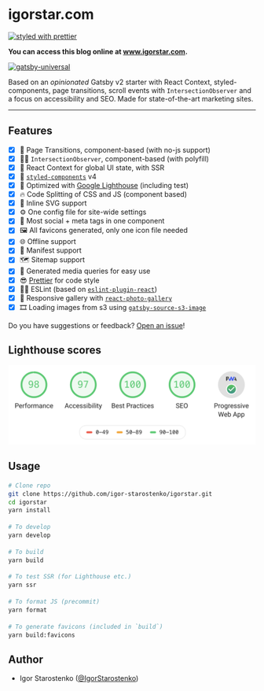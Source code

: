 # igorstar.com

<p>
  <a href="https://github.com/prettier/prettier">
    <img
      src="https://img.shields.io/badge/styled_with-prettier-ff69b4.svg"
      alt="styled with prettier"
    />
  </a>
</p>

<p>
  <strong>
    You can access this blog online at <a href="https://igorstar.com">www.igorstar.com</a>.
  </strong>
</p>

<p>
  <a href="https://github.com/fabe/gatsby-universal">
    <img
      src="https://i.imgur.com/MFWrZSx.png"
      height="80"
      alt="gatsby-universal"
      title="gatsby-universal"
    />
  </a>
</p>

<p>
  Based on an <em>opinionated</em> Gatsby v2 starter with React Context, styled-components, page transitions, scroll events with <code>IntersectionObserver</code> and a focus on accessibility and SEO. Made for state-of-the-art marketing sites.
</p>

***

## Features

- [X] 🤩 Page Transitions, component-based (with no-js support)
- [X] 👮‍♂️ `IntersectionObserver`, component-based (with polyfill)
- [X] 🌿 React Context for global UI state, with SSR
- [X] 💅 [`styled-components`](https://www.styled-components.com/) v4
- [X] 💯 Optimized with [Google Lighthouse](https://developers.google.com/web/tools/lighthouse/) (including test)
- [X] 🔥 Code Splitting of CSS and JS (component based)
- [X] 🔪 Inline SVG support
- [X] ⚙️ One config file for site-wide settings
- [X] 💙 Most social + meta tags in one component
- [X] 🖼 All favicons generated, only one icon file needed
- [X] 🌐 Offline support
- [X] 📄 Manifest support
- [X] 🗺 Sitemap support
- [X] 📱 Generated media queries for easy use
- [X] 😎 [Prettier](https://prettier.io/) for code style
- [X] 👨‍🏫 ESLint (based on [`eslint-plugin-react`](./.eslintrc))
- [X] 🌅 Responsive gallery with [`react-photo-gallery`](https://www.npmjs.com/package/react-photo-gallery)
- [X] 🎞 Loading images from s3 using [`gatsby-source-s3-image`](https://www.gatsbyjs.org/packages/gatsby-source-s3-image/)

Do you have suggestions or feedback? [Open an issue](https://github.com/igor-starostenko/igorstar/issues)!

## Lighthouse scores

<img src="./static/lighthouse_score.png" alt="Lighthouse Score"/>

## Usage

```bash
# Clone repo
git clone https://github.com/igor-starostenko/igorstar.git
cd igorstar
yarn install

# To develop
yarn develop

# To build
yarn build

# To test SSR (for Lighthouse etc.)
yarn ssr

# To format JS (precommit)
yarn format

# To generate favicons (included in `build`)
yarn build:favicons
```

## Author

* Igor Starostenko ([@IgorStarostenko](https://twitter.com/IgorStarostenko))
